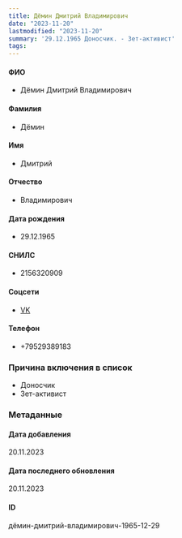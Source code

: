 ```yaml
---
title: Дёмин Дмитрий Владимирович
date: "2023-11-20"
lastmodified: "2023-11-20"
summary: '29.12.1965 Доносчик. - Зет-активист'
tags: 
---
```

<!--# pp2-->
<!--## Фигурант-->
<!--### Личные данные-->
#### ФИО
- Дёмин Дмитрий Владимирович
#### Фамилия
- Дёмин
#### Имя
- Дмитрий
#### Отчество
- Владимирович
#### Дата рождения
- 29.12.1965
#### СНИЛС
- 2156320909
#### Соцсети
- [VK](https://vk.com/id644038745)
#### Телефон
- +79529389183
### Причина включения в список
- Доносчик
- Зет-активист
### Метаданные
#### Дата добавления
20.11.2023
#### Дата последнего обновления
20.11.2023
#### ID
дёмин-дмитрий-владимирович-1965-12-29
<!--## END;-->
